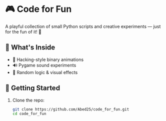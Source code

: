 # 🎮 Code for Fun

A playful collection of small Python scripts and creative experiments — just for the fun of it! 🧪

## 🧰 What's Inside

- 🔢 Hacking-style binary animations
- 🔊 Pygame sound experiments
- 🧠 Random logic & visual effects

## 🚀 Getting Started

1. Clone the repo:
   ```bash
   git clone https://github.com/Abed25/code_for_fun.git
   cd code_for_fun
